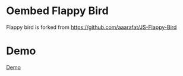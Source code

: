 # Oembed Flappy Bird
Flappy bird is forked from https://github.com/aaarafat/JS-Flappy-Bird

# Demo
[Demo](https://osa9.github.io/oembed/index.html)
